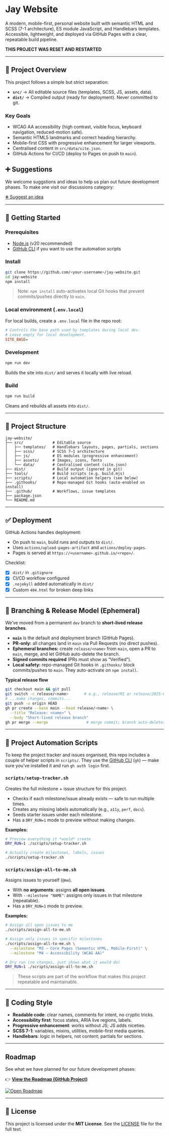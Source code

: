# Jay Website

A modern, mobile-first, personal website built with semantic HTML and SCSS (7-1 architecture), ES module JavaScript, and Handlebars templates. Accessible, lightweight, and deployed via GitHub Pages with a clear, repeatable build pipeline.

**THIS PROJECT WAS RESET AND RESTARTED**

---

## 📖 Project Overview

This project follows a simple but strict separation:

- **`src/`** → All editable source files (templates, SCSS, JS, assets, data).  
- **`dist/`** → Compiled output (ready for deployment). Never committed to git.  

### Key Goals
- WCAG AA accessibility (high contrast, visible focus, keyboard navigation, reduced-motion safe).  
- Semantic HTML5 landmarks and correct heading hierarchy.  
- Mobile-first CSS with progressive enhancement for larger viewports.  
- Centralised content in `src/data/site.json`.  
- GitHub Actions for CI/CD (deploy to Pages on push to `main`).

## ➕ Suggestions

We welcome suggstions and ideas to help us plan out future development phases.  To make one visit our discussions category:

[➕ Suggest an idea](https://github.com/jaygtel/jay-website/discussions/new?category=ideas)

---

## 🚀 Getting Started

### Prerequisites
- [Node.js](https://nodejs.org/) (v20 recommended)  
- [GitHub CLI](https://cli.github.com/) if you want to use the automation scripts

### Install
```bash
git clone https://github.com/<your-username>/jay-website.git
cd jay-website
npm install
````

> Note: `npm install` auto-activates local Git hooks that prevent commits/pushes directly to `main`.

### Local environment (`.env.local`)

For local builds, create a `.env.local` file in the repo root:

```ini
# Controls the base path used by templates during local dev.
# Leave empty for local development.
SITE_BASE=
```

### Development

```bash
npm run dev
```

Builds the site into `dist/` and serves it locally with live reload.

### Build

```bash
npm run build
```

Cleans and rebuilds all assets into `dist/`.

---

## 🧩 Project Structure

```
jay-website/
├── src/             # Editable source
│   ├── templates/   # Handlebars layouts, pages, partials, sections
│   ├── scss/        # SCSS 7–1 architecture
│   ├── js/          # ES modules (progressive enhancement)
│   ├── assets/      # Images, icons, fonts
│   └── data/        # Centralised content (site.json)
├── dist/            # Build output (ignored in git)
├── tools/           # Build scripts (e.g. build.mjs)
├── scripts/         # Local automation helpers (see below)
├── .githooks/       # Repo-managed Git hooks (auto-enabled on install)
├── .github/         # Workflows, issue templates
├── package.json
└── README.md
```

---

## ✅ Deployment

GitHub Actions handles deployment:

* On push to `main`, build runs and outputs to `dist/`.
* Uses `actions/upload-pages-artifact` and `actions/deploy-pages`.
* Pages is served at `https://<username>.github.io/<repo>/`.

Checklist:

* [x] `dist/` in `.gitignore`
* [x] CI/CD workflow configured
* [x] `.nojekyll` added automatically in `dist/`
* [x] Custom `404.html` for broken deep links

---

## 🔀 Branching & Release Model (Ephemeral)

We’ve moved from a permanent `dev` branch to **short-lived release branches**.

* **`main`** is the default and deployment branch (GitHub Pages).
* **PR-only:** all changes land in `main` via Pull Requests (no direct pushes).
* **Ephemeral branches:** create `release/<name>` from `main`, open a PR to `main`, merge, and let GitHub auto-delete the branch.
* **Signed commits required** (PRs must show as “Verified”).
* **Local safety:** repo-managed Git hooks in `.githooks/` block commits/pushes to `main`. They auto-activate on `npm install`.

**Typical release flow**

```bash
git checkout main && git pull
git switch -c release/<name>       # e.g., release/M1 or release/2025-09-14
# ...make changes, commits...
git push -u origin HEAD
gh pr create --base main --head release/<name> \
  --title "Release: <name>" \
  --body "Short-lived release branch"
gh pr merge --merge                 # merge commit; branch auto-deletes on merge
```

---

## 🔧 Project Automation Scripts

To keep the project tracker and issues organised, this repo includes a couple of helper scripts in `scripts/`.
They use the [GitHub CLI](https://cli.github.com/) (`gh`) — make sure you’ve installed it and run `gh auth login` first.

### `scripts/setup-tracker.sh`

Creates the full milestone + issue structure for this project.

* Checks if each milestone/issue already exists — safe to run multiple times.
* Creates any missing labels automatically (e.g., `a11y`, `perf`, `docs`).
* Seeds starter issues under each milestone.
* Has a `DRY_RUN=1` mode to preview without making changes.

**Examples:**

```bash
# Preview everything it *would* create
DRY_RUN=1 ./scripts/setup-tracker.sh

# Actually create milestones, labels, issues
./scripts/setup-tracker.sh
```

### `scripts/assign-all-to-me.sh`

Assigns issues to yourself (`@me`).

* With **no arguments**: assigns **all open issues**.
* With `--milestone "NAME"`: assigns only issues in that milestone (repeatable).
* Has a `DRY_RUN=1` mode to preview.

**Examples:**

```bash
# Assign all open issues to me
./scripts/assign-all-to-me.sh

# Assign only issues in specific milestones
./scripts/assign-all-to-me.sh \
  --milestone "M3 — Core Pages (Semantic HTML, Mobile-First)" \
  --milestone "M4 — Accessibility (WCAG AA)"

# Dry run (no changes, just shows what it would do)
DRY_RUN=1 ./scripts/assign-all-to-me.sh
```

> These scripts are part of the workflow that makes this project repeatable and maintainable.

---

## 📝 Coding Style

* **Readable code**: clear names, comments for intent, no cryptic tricks.
* **Accessibility first**: focus states, ARIA live regions, labels.
* **Progressive enhancement**: works without JS; JS adds niceties.
* **SCSS 7-1**: variables, mixins, utilities, mobile-first media queries.
* **Handlebars**: logic in helpers, not content; partials for sections.

---

## Roadmap

See what we have planned for our future development phases:

👉 **[View the Roadmap (GitHub Project)](https://github.com/users/jaygtel/projects/6)**

[![Open Roadmap](https://img.shields.io/badge/Roadmap-Open%20Project-blue?logo=github)](https://github.com/users/jaygtel/projects/6)

---

## 📄 License

This project is licensed under the **MIT License**. See the [LICENSE](LICENSE) file for the full text.
